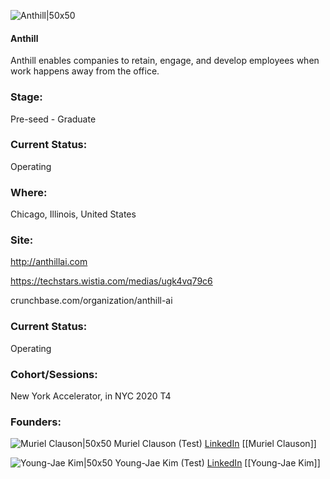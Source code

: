 

![Anthill|50x50](https://apimg.techstars.com/connect/images/image_files/5f03b35d34a60d016700001c/original/anthill_icon_wh-bl.png)

#### Anthill
Anthill enables companies to retain, engage, and develop employees when work happens away from the office.

### Stage: 
Pre-seed - Graduate 

### Current Status: 
Operating

### Where:
Chicago, Illinois, United States

### Site:
http://anthillai.com

https://techstars.wistia.com/medias/ugk4vq79c6

crunchbase.com/organization/anthill-ai

### Current Status: 
Operating

### Cohort/Sessions: 
New York Accelerator, in NYC 2020 T4

### Founders: 

![Muriel Clauson|50x50](https://apimg.techstars.com/connect/images/image_files/5f6b5bbca36c112899000052/original/muriel.jpeg) Muriel Clauson (Test) [LinkedIn](https://linkedin.com/in/mclauson) [[Muriel Clauson]]

![Young-Jae Kim|50x50](https://apimg.techstars.com/connect/images/image_files/5f19d8de34a60d0984000052/original/Picture2.jpg) Young-Jae Kim (Test) [LinkedIn](https://linkedin.com/in/youngjaekim1987) [[Young-Jae Kim]]


